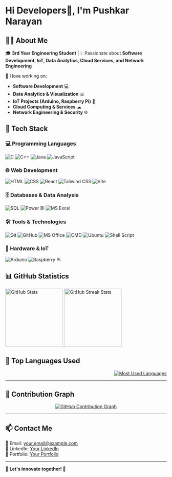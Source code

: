 #  Hi  Developers👋, I'm Pushkar Narayan



## 👨‍🎓 About Me  
🎓 **3rd Year Engineering Student** | 💡 Passionate about **Software Development, IoT, Data Analytics, Cloud Services, and Network Engineering**  

🚀 I love working on:  
- **Software Development** 💻  
- **Data Analytics & Visualization** 📊  
- **IoT Projects (Arduino, Raspberry Pi)** 🔌  
- **Cloud Computing & Services** ☁  
- **Network Engineering & Security** 🌐  

## 🔧 Tech Stack  

### 💻 Programming Languages  
![C](https://img.shields.io/badge/C-00599C?style=for-the-badge&logo=c&logoColor=white)
![C++](https://img.shields.io/badge/C++-00599C?style=for-the-badge&logo=c%2B%2B&logoColor=white)
![Java](https://img.shields.io/badge/Java-ED8B00?style=for-the-badge&logo=java&logoColor=white)
![JavaScript](https://img.shields.io/badge/JavaScript-F7DF1E?style=for-the-badge&logo=javascript&logoColor=black)  

### 🌐 Web Development  
![HTML](https://img.shields.io/badge/HTML-E34F26?style=for-the-badge&logo=html5&logoColor=white)
![CSS](https://img.shields.io/badge/CSS-1572B6?style=for-the-badge&logo=css3&logoColor=white)
![React](https://img.shields.io/badge/React-61DAFB?style=for-the-badge&logo=react&logoColor=black)
![Tailwind CSS](https://img.shields.io/badge/Tailwind_CSS-38B2AC?style=for-the-badge&logo=tailwind-css&logoColor=white)
![Vite](https://img.shields.io/badge/Vite-646CFF?style=for-the-badge&logo=vite&logoColor=white)  

### 🗄️ Databases & Data Analysis  
![SQL](https://img.shields.io/badge/SQL-4479A1?style=for-the-badge&logo=postgresql&logoColor=white)
![Power BI](https://img.shields.io/badge/Power%20BI-F2C811?style=for-the-badge&logo=power-bi&logoColor=black)
![MS Excel](https://img.shields.io/badge/MS_Excel-217346?style=for-the-badge&logo=microsoft-excel&logoColor=white)  

### 🛠️ Tools & Technologies  
![Git](https://img.shields.io/badge/Git-F05032?style=for-the-badge&logo=git&logoColor=white)
![GitHub](https://img.shields.io/badge/GitHub-181717?style=for-the-badge&logo=github&logoColor=white)
![MS Office](https://img.shields.io/badge/MS_Office-D83B01?style=for-the-badge&logo=microsoft-office&logoColor=white)
![CMD](https://img.shields.io/badge/Command%20Prompt-000000?style=for-the-badge&logo=windows-terminal&logoColor=white)
![Ubuntu](https://img.shields.io/badge/Ubuntu-E95420?style=for-the-badge&logo=ubuntu&logoColor=white)
![Shell Script](https://img.shields.io/badge/Shell_Script-121011?style=for-the-badge&logo=gnu-bash&logoColor=white)  

### 🔌 Hardware & IoT  
![Arduino](https://img.shields.io/badge/Arduino-00979D?style=for-the-badge&logo=arduino&logoColor=white)
![Raspberry Pi](https://img.shields.io/badge/Raspberry%20Pi-C51A4A?style=for-the-badge&logo=raspberry-pi&logoColor=white)  

## 📊 GitHub Statistics  

<div align="left">

  <a href="https://github.com/your-github-username">
    <img height="180em" src="https://github-readme-stats.vercel.app/api?username=Pnarayan-3&show_icons=true&theme=radical&count_private=true&hide_border=true" alt="GitHub Stats" />
  </a>

  <a href="https://github.com/your-github-username">
    <img height="180em" src="https://github-readme-streak-stats.herokuapp.com/?user=Pnarayan-3&theme=radical&hide_border=true" alt="GitHub Streak Stats" />
  </a>

</div>

## 📌 Top Languages Used  

<div align="right">

  <a href="https://github.com/your-github-username">
    <img src="https://github-readme-stats.vercel.app/api/top-langs/?username=Pnarayan-3&layout=compact&langs_count=10&theme=radical&hide_border=true" alt="Most Used Languages" />
  </a>

</div>

---

## 🚀 Contribution Graph  

<div align="center">

  <a href="https://github.com/your-github-username">
    <img src="https://github-readme-activity-graph.vercel.app/graph?username=Pnarayan-3&theme=react-dark&hide_border=true" alt="GitHub Contribution Graph" />
  </a>

</div>


---

## 📫 Contact Me  
📧 Email: your.email@example.com  
💼 LinkedIn: [Your LinkedIn](https://www.linkedin.com/in/your-profile/)  
🔗 Portfolio: [Your Portfolio](https://yourportfolio.com/)  

---

🌟 **Let's innovate together! 🚀**  


